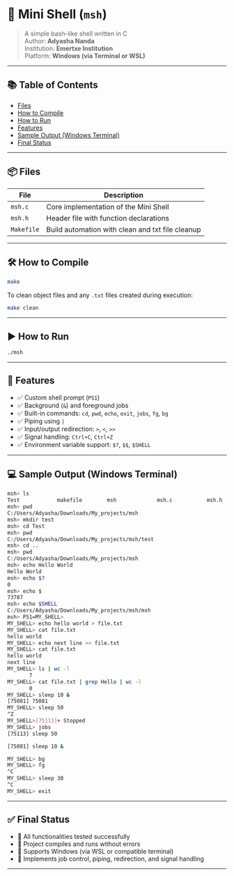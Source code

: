 # 🐚 Mini Shell (`msh`)

> A simple bash-like shell written in C  
> Author: **Adyasha Nanda**  
> Institution: **Emertxe Institution**  
> Platform: **Windows (via Terminal or WSL)**

---

## 📚 Table of Contents

- [Files](#📦-files)
- [How to Compile](#🛠️-how-to-compile)
- [How to Run](#▶️-how-to-run)
- [Features](#📌-features)
- [Sample Output (Windows Terminal)](#💻-sample-output-windows-terminal)
- [Final Status](#✅-final-status)

---

##  📦 Files

| File       | Description                                      |
|------------|--------------------------------------------------|
| `msh.c`    | Core implementation of the Mini Shell            |
| `msh.h`    | Header file with function declarations           |
| `Makefile` | Build automation with clean and txt file cleanup |

---

## 🛠️ How to Compile

```bash
make
````

To clean object files and any `.txt` files created during execution:

```bash
make clean
```

---

## ▶️ How to Run

```bash
./msh
```

---

## 📌 Features

* ✅ Custom shell prompt (`PS1`)
* ✅ Background (`&`) and foreground jobs
* ✅ Built-in commands: `cd`, `pwd`, `echo`, `exit`, `jobs`, `fg`, `bg`
* ✅ Piping using `|`
* ✅ Input/output redirection: `>`, `<`, `>>`
* ✅ Signal handling: `Ctrl+C`, `Ctrl+Z`
* ✅ Environment variable support: `$?`, `$$`, `$SHELL`

---

## 💻 Sample Output (Windows Terminal)

```bash
msh> ls
Test            makefile        msh             msh.c           msh.h           msh.o
msh> pwd
C:/Users/Adyasha/Downloads/My_projects/msh
msh> mkdir test
msh> cd Test
msh> pwd
C:/Users/Adyasha/Downloads/My_projects/msh/test
msh> cd ..
msh> pwd
C:/Users/Adyasha/Downloads/My_projects/msh
msh> echo Hello World
Hello World
msh> echo $?
0
msh> echo $
73787
msh> echo $SHELL
C:/Users/Adyasha/Downloads/My_projects/msh/msh
msh> PS1=MY_SHELL>
MY_SHELL> echo hello world > file.txt
MY_SHELL> cat file.txt
hello world
MY_SHELL> echo next line >> file.txt
MY_SHELL> cat file.txt
hello world
next line
MY_SHELL> ls | wc -l
       7
MY_SHELL> cat file.txt | grep Hello | wc -l
       0
MY_SHELL> sleep 10 &
[75081] 75081
MY_SHELL> sleep 50
^Z
MY_SHELL>[75113]+ Stopped
MY_SHELL> jobs
[75113] sleep 50

[75081] sleep 10 &

MY_SHELL> bg
MY_SHELL> fg
^C
MY_SHELL> sleep 30
^C
MY_SHELL> exit
```

---

## ✅ Final Status

* 🔹 All functionalities tested successfully
* 🔹 Project compiles and runs without errors
* 🔹 Supports Windows (via WSL or compatible terminal)
* 🔹 Implements job control, piping, redirection, and signal handling

---
